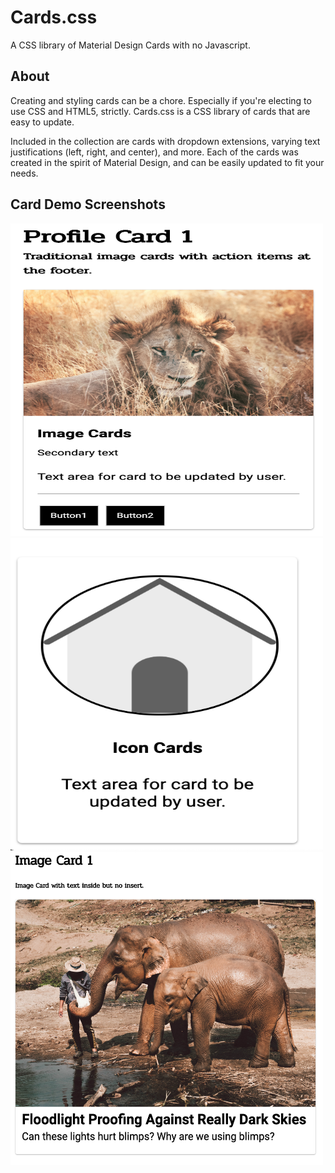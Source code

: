 # Cards.css
A CSS library of Material Design Cards with no Javascript.

## About

Creating and styling cards can be a chore. Especially if you're electing to use CSS and HTML5, strictly. Cards.css is a CSS library of cards that are easy to update.

Included in the collection are cards with dropdown extensions, varying text justifications (left, right, and center), and more. Each of the cards was created in the spirit of Material Design, and can be easily updated to fit your needs.

## Card Demo Screenshots

<img src="sources/images/cardImage/profileCard1Ex.png" alt="alt text" width="500" height="500">

<img src="sources/images/cardImage/iconCard.png" alt="alt text" width="500" height="500">

<img src="sources/images/cardImage/imageCard1.png" alt="alt text" width="500" height="500">